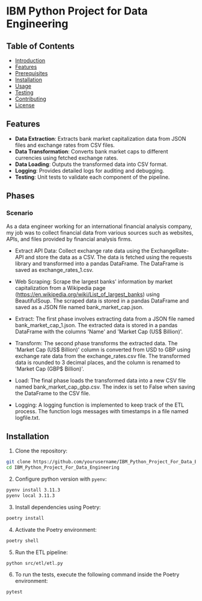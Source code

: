 # IBM Python Project for Data Engineering

## Table of Contents
- [Introduction](#introduction)
- [Features](#features)
- [Prerequisites](#prerequisites)
- [Installation](#installation)
- [Usage](#usage)
- [Testing](#testing)
- [Contributing](#contributing)
- [License](#license)

## Features
- **Data Extraction**: Extracts bank market capitalization data from JSON files and exchange rates from CSV files.
- **Data Transformation**: Converts bank market caps to different currencies using fetched exchange rates.
- **Data Loading**: Outputs the transformed data into CSV format.
- **Logging**: Provides detailed logs for auditing and debugging.
- **Testing**: Unit tests to validate each component of the pipeline.

## Phases

### Scenario

As a data engineer working for an international financial analysis company, my job was to collect financial data from various sources such as websites, APIs, and files provided by financial analysis firms. 

- Extract API Data: Collect exchange rate data using the ExchangeRate-API and store the data as a CSV. The data is fetched using the requests library and transformed into a pandas DataFrame. The DataFrame is saved as exchange_rates_1.csv.

- Web Scraping: Scrape the largest banks' information by market capitalization from a Wikipedia page (https://en.wikipedia.org/wiki/List_of_largest_banks) using BeautifulSoup. The scraped data is stored in a pandas DataFrame and saved as a JSON file named bank_market_cap.json.

- Extract: The first phase involves extracting data from a JSON file named bank_market_cap_1.json. The extracted data is stored in a pandas DataFrame with the columns 'Name' and 'Market Cap (US$ Billion)'.

- Transform: The second phase transforms the extracted data. The 'Market Cap (US$ Billion)' column is converted from USD to GBP using exchange rate data from the exchange_rates.csv file. The transformed data is rounded to 3 decimal places, and the column is renamed to 'Market Cap (GBP$ Billion)'.

- Load: The final phase loads the transformed data into a new CSV file named bank_market_cap_gbp.csv. The index is set to False when saving the DataFrame to the CSV file.

- Logging: A logging function is implemented to keep track of the ETL process. The function logs messages with timestamps in a file named logfile.txt.

## Installation

1. Clone the repository:
```bash
git clone https://github.com/yourusername/IBM_Python_Project_For_Data_Engineering.git
cd IBM_Python_Project_For_Data_Engineering
```

2. Configure python version with `pyenv`:

```bash
pyenv install 3.11.3
pyenv local 3.11.3
```
3. Install dependencies using Poetry:

```bash
poetry install
```

4. Activate the Poetry environment:

```bash
poetry shell
```

5. Run the ETL pipeline:

```bash
python src/etl/etl.py
```

6. To run the tests, execute the following command inside the Poetry environment:

```bash
pytest
```
